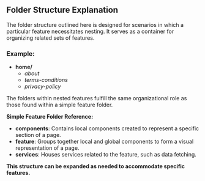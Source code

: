 ## Folder Structure Explanation

The folder structure outlined here is designed for scenarios in which a particular feature necessitates nesting. It serves as a container for organizing related sets of features.

### Example:

- **home/**
  - *about*
  - *terms-conditions*
  - *privacy-policy*

The folders within nested features fulfill the same organizational role as those found within a simple feature folder.

**Simple Feature Folder Reference:**

- **components**: Contains local components created to represent a specific section of a page.
- **feature**: Groups together local and global components to form a visual representation of a page.
- **services**: Houses services related to the feature, such as data fetching.


**This structure can be expanded as needed to accommodate specific features.**
